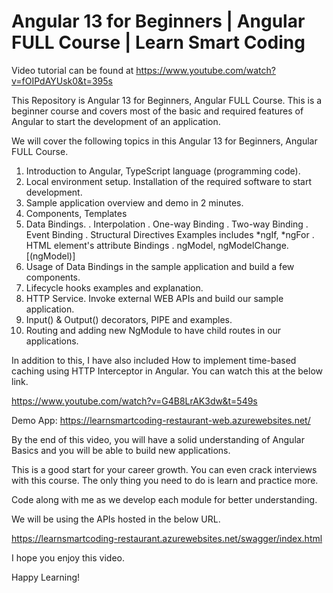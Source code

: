 # Angular 13 for Beginners | Angular FULL Course | Learn Smart Coding

Video tutorial can be found at https://www.youtube.com/watch?v=fOIPdAYUsk0&t=395s


This Repository is Angular 13 for Beginners, Angular FULL Course. This is a beginner course and covers most of the basic and required features of Angular to start the development of an application.

We will cover the following topics in this Angular 13 for Beginners, Angular FULL Course.

1. Introduction to Angular, TypeScript language (programming code).
2. Local environment setup. Installation of the required software to start development.
3. Sample application overview and demo in 2 minutes.
4. Components, Templates
5. Data Bindings.
     . Interpolation
     . One-way Binding
     . Two-way Binding
     . Event Binding
     . Structural Directives Examples includes *ngIf, *ngFor
     . HTML element's attribute Bindings
     . ngModel, ngModelChange. [(ngModel)]
6. Usage of Data Bindings in the sample application and build a few components.
7. Lifecycle hooks examples and explanation.
8. HTTP Service. Invoke external WEB APIs and build our sample application.
9. Input() & Output() decorators, PIPE and examples.
10. Routing and adding new NgModule to have child routes in our applications.

In addition to this, I have also included How to implement time-based caching using HTTP Interceptor in Angular. You can watch this at the below link.

https://www.youtube.com/watch?v=G4B8LrAK3dw&t=549s

Demo App: https://learnsmartcoding-restaurant-web.azurewebsites.net/

By the end of this video, you will have a solid understanding of Angular Basics and you will be able to build new applications.

This is a good start for your career growth. You can even crack interviews with this course. The only thing you need to do is learn and practice more.

Code along with me as we develop each module for better understanding.

We will be using the APIs hosted in the below URL.

https://learnsmartcoding-restaurant.azurewebsites.net/swagger/index.html


I hope you enjoy this video.

Happy Learning!
